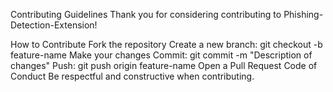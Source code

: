 Contributing Guidelines
Thank you for considering contributing to Phishing-Detection-Extension!

How to Contribute
Fork the repository
Create a new branch: git checkout -b feature-name
Make your changes
Commit: git commit -m "Description of changes"
Push: git push origin feature-name
Open a Pull Request
Code of Conduct
Be respectful and constructive when contributing.
